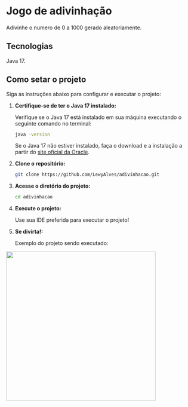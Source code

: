 
# Jogo de adivinhação

Adivinhe o numero de 0 a 1000 gerado aleatoriamente.


## Tecnologias 
Java 17.


## Como setar o projeto

Siga as instruções abaixo para configurar e executar o projeto:

1. **Certifique-se de ter o Java 17 instalado:**

    Verifique se o Java 17 está instalado em sua máquina executando o seguinte comando no terminal:

    ```bash
    java -version
    ```

    Se o Java 17 não estiver instalado, faça o download e a instalação a partir do [site oficial da Oracle](https://www.oracle.com/java/technologies/javase-downloads.html).

2. **Clone o repositório:**

    ```bash
    git clone https://github.com/LewyAlves/adivinhacao.git
    ```

3. **Acesse o diretório do projeto:**

    ```bash
    cd adivinhacao
    ```

4. **Execute o projeto:**

    Use sua IDE preferida para executar o projeto!

6. **Se divirta!:**

    Exemplo do projeto sendo executado: 
    <div>
  <img src="https://github.com/LewyAlves/adivinhacao/assets/122696078/9b47c584-23e4-4340-a393-d1eef04444db" width= "400px"/>
</div>
